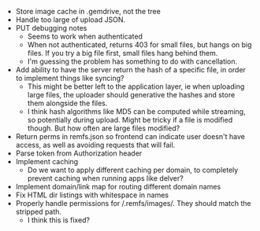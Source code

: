 * Store image cache in .gemdrive, not the tree
* Handle too large of upload JSON.
* PUT debugging notes
  * Seems to work when authenticated
  * When not authenticated, returns 403 for small files, but hangs on big
    files. If you try a big file first, small files hang behind them.
  * I'm guessing the problem has something to do with cancellation.
* Add ability to have the server return the hash of a specific file, in order
  to implement things like syncing?
  * This might be better left to the application layer, ie when uploading
    large files, the uploader should generative the hashes and store them
    alongside the files.
  * I think hash algorithms like MD5 can be computed while streaming, so
    potentially during upload. Might be tricky if a file is modified though.
    But how often are large files modified?
* Return perms in remfs.json so frontend can indicate user doesn't have
  access, as well as avoiding requests that will fail.
* Parse token from Authorization header
* Implement caching
  * Do we want to apply different caching per domain, to completely prevent
    caching when running apps like delver?
* Implement domain/link map for routing different domain names
* Fix HTML dir listings with whitespace in names
* Properly handle permissions for /.remfs/images/. They should match the
  stripped path.
  * I think this is fixed?
